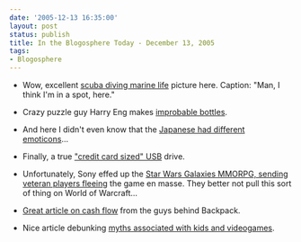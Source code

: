 ```yaml
---
date: '2005-12-13 16:35:00'
layout: post
status: publish
title: In the Blogosphere Today - December 13, 2005
tags:
- Blogosphere
---
```


  * Wow, excellent [scuba diving marine life](http://www.scubadiving.com/2005photocontest/photocontest_winners/marine_schrager.html) picture here. Caption: "Man, I think I'm in a spot, here."


  * Crazy puzzle guy Harry Eng makes [improbable bottles](http://www.johnrausch.com/PuzzleWorld/toc.asp?t=_des/he001.htm&m=des/he000.htm).


  * And here I didn't even know that the [Japanese had different emoticons](http://club.pep.ne.jp/~hiroette/en/facemarks/)...


  * Finally, a true ["credit card sized" USB](http://www.trustedreviews.com/article.aspx?art=2219) drive.


  * Unfortunately, Sony effed up the [Star Wars Galaxies MMORPG, sending veteran players fleeing](http://www.wired.com/news/games/0,2101,69816,00.html?tw=wn_tophead_1) the game en masse. They better not pull this sort of thing on World of Warcraft...


  * [Great article on cash flow](http://37signals.com/svn/archives2/small_biz_101_cash_flow.php) from the guys behind Backpack.


  * Nice article debunking [myths associated with kids and videogames](http://www.pbs.org/kcts/videogamerevolution/impact/myths.html).



